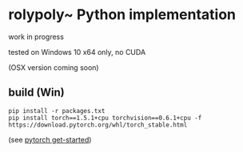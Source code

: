 # rolypoly~ Python implementation
work in progress

tested on Windows 10 x64 only, no CUDA

(OSX version coming soon)

## build (Win)

    pip install -r packages.txt
    pip install torch==1.5.1+cpu torchvision==0.6.1+cpu -f https://download.pytorch.org/whl/torch_stable.html
(see [pytorch get-started](https://pytorch.org/get-started/locally/))
